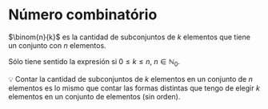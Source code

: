 # Número combinatório

$\binom{n}{k}$ es la cantidad de subconjuntos de $k$ elementos que tiene un conjunto con $n$ elementos.

Sólo tiene sentido la expresión si $0≤k≤n$, $n \in \mathbb{N}_0$.


💡 Contar la cantidad de subconjuntos de $k$ elementos en un conjunto de $n$ elementos es lo mismo que contar las formas distintas que tengo de elegir $k$ elementos en un conjunto de elementos (sin orden).
